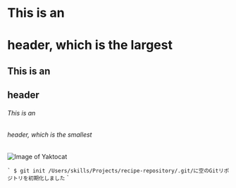 # This is an <h1> header, which is the largest
## This is an <h2> header
###### This is an <h6> header, which is the smallest
![Image of Yaktocat](https://octodex.github.com/images/yaktocat.png)
  
`` `
$ git init
/Users/skills/Projects/recipe-repository/.git/に空のGitリポジトリを初期化しました
`` `
